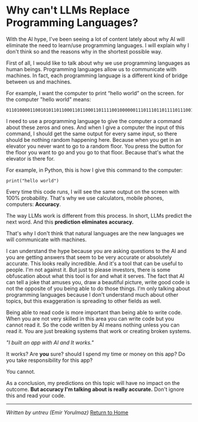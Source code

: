 # Why can't LLMs Replace Programming Languages?

With the AI hype, I've been seeing a lot of content lately about why AI will eliminate the need to learn/use programming languages. I will explain why I don't think so and the reasons why in the shortest possible way.

First of all, I would like to talk about why we use programming languages as human beings. Programming languages allow us to communicate with machines. In fact, each programming language is a different kind of bridge between us and machines. 

For example, I want the computer to print “hello world” on the screen. for the computer "hello world" means:

```
0110100001100101011011000110110001101111001000000111011101101111011100100110110001100100
```

I need to use a programming language to give the computer a command about these zeros and ones. And when I give a computer the input of this command, I should get the same output for every same input, so there should be nothing random happening here. Because when you get in an elevator you never want to go to a random floor. You press the button for the floor you want to go and you go to that floor. Because that's what the elevator is there for. 

For example, in Python, this is how I give this command to the computer:

```
print("hello world")
```

Every time this code runs, I will see the same output on the screen with 100% probability. That's why we use calculators, mobile phones, computers: **Accuracy**. 

The way LLMs work is different from this process. In short, LLMs predict the next word. And this **prediction eliminates accuracy.**

That's why I don't think that natural languages are the new languages we will communicate with machines. 

I can understand the hype because you are asking questions to the AI and you are getting answers that seem to be very accurate or absolutely accurate. This looks really incredible. And it's a tool that can be useful to people. I'm not against it. But just to please investors, there is some obfuscation about what this tool is for and what it serves. The fact that AI can tell a joke that amuses you, draw a beautiful picture, write good code is not the opposite of you being able to do those things. I'm only talking about programming languages because I don't understand much about other topics, but this exaggeration is spreading to other fields as well. 

Being able to read code is more important than being able to write code. When you are not very skilled in this area you can write code but you cannot read it. So the code written by AI means nothing unless you can read it. You are just breaking systems that work or creating broken systems.

_"I built an app with AI and It works."_

It works? Are **you** sure? should I spend my time or money on this app? Do you take responsibility for this app?

You cannot.

As a conclusion, my predictions on this topic will have no impact on the outcome. **But accuracy I'm talking about is really accurate.** Don't ignore this and read your code.

---

_Written by untreu (Emir Yorulmaz)_
[Return to Home](https://untreu.me)